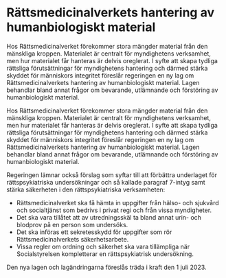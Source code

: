 # Rättsmedicinalverkets hantering av humanbiologiskt material

Hos Rättsmedicinalverket förekommer stora mängder material från den
mänskliga kroppen. Materialet är centralt för myndighetens verksamhet, men hur materialet får hanteras är delvis oreglerat. I syfte att skapa tydliga rättsliga förutsättningar för myndighetens hantering och därmed stärka skyddet för människors integritet föreslår regeringen en ny lag om Rättsmedicinalverkets hantering av humanbiologiskt material. Lagen behandlar bland annat frågor om bevarande, utlämnande och förstöring av humanbiologiskt material.

Hos Rättsmedicinalverket förekommer stora mängder material från den
mänskliga kroppen. Materialet är centralt för myndighetens verksamhet, men hur materialet får hanteras är delvis oreglerat. I syfte att skapa tydliga rättsliga förutsättningar för myndighetens hantering och därmed stärka skyddet för människors integritet föreslår regeringen en ny lag om Rättsmedicinalverkets hantering av humanbiologiskt material. Lagen behandlar bland annat frågor om bevarande, utlämnande och förstöring av humanbiologiskt material.

Regeringen lämnar också förslag som syftar till att förbättra underlaget för rättspsykiatriska undersökningar och så kallade paragraf 7-intyg samt stärka säkerheten i den rättspsykiatriska verksamheten:

* Rättsmedicinalverket ska få hämta in uppgifter från hälso- och sjukvård och socialtjänst som bedrivs i privat regi och från vissa myndigheter.
* Det ska vara tillåtet att av utredningsskäl ta bland annat urin- och blodprov på en person som undersöks.
* Det ska införas ett sekretesskydd för uppgifter som rör Rättsmedicinalverkets säkerhetsarbete.
* Vissa regler om ordning och säkerhet ska vara tillämpliga när Socialstyrelsen kompletterar en rättspsykiatrisk undersökning.

Den nya lagen och lagändringarna föreslås träda i kraft den 1 juli 2023.
